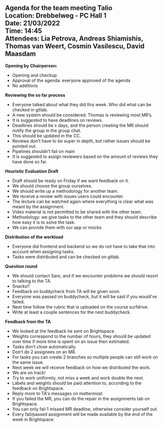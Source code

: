 <h2>Agenda for the team meeting Talio<br>
Location: Drebbelweg - PC Hall 1<br>
Date: 21/03/2022<br>
Time: 14:45<br>
Attendees: Lia Petrova, Andreas Shiamishis, Thomas van Weert, Cosmin Vasilescu, David Maasdam <br></h2>

<b>Opening by Chairperson:</b>
- Opening and checkup
- Approval of the agenda: everyone approved of the agenda
- No additions

<b>Reviewing the so far process</b><br>
-	Everyone talked about what they did this week. Who did what can be checked in gitlab. 
-	A new system should be considered. Thomas is reviewing most MR’s. 
-	It is suggested to have deadlines on reviews. 
-	Deadlines should be x days, and the person creating the MR should notify the group in the group chat.
-	This should be updated in the CC.
-	Reviews don’t have to be super in depth, but rather issues should be pointed out.
-	Pipelines shouldn’t fail on main
-	It is suggested to assign reviewers based on the amount of reviews they have done so far.


<b>Heuristic Evaluation Draft</b>
-	Draft should be ready on Friday if we want feedback on it.
-	We should choose the group ourselves. 
-	We should write up a methodology for another team.
-	We receive a review with issues users could encounter.
-	The lecture can be watched again where everything is clear what was meant by the assignment.
-	Video material is not permitted to be shared with the other team.
-	Methodology: we give tasks to the other team and they should describe how easy it is to solve the task.
-	We can provide them with our app or mocks


<b>Distribution of the workload</b>
-	Everyone did frontend and backend so we do not have to take that into account when assigning tasks.
- Tasks were distributed and can be checked on gitlab.


<b>Question round</b>
-	We should contact Sare, and if we encounter problems we should resort to talking to the TA.
-	Snacks!!
-	Feedback on buddycheck from TA will be given soon.
-	Everyone was passed on buddycheck, but it will be said if you would’ve failed. 
-	Next time follow the rubric that is uploaded on the course surfdrive. 
-	Write at least a couple sentences for the next buddycheck.


<b>Feedback from the TA</b>
-	We looked at the feedback he sent on Brightspace. 
-	Weights correspond to the number of hours, they should be updated over time if more time is spent on an issue then estimated.
-	Tasks don’t close automatically. 
-	Don’t do 2 assignees on an MR.
-	For tasks you can create 2 branches so multiple people can still work on the same issue.
-	Next week we will receive feedback on how we distributed the work.
-	We are on track!
-	Try to work uniformly, not miss a week and work double the next.
-	Labels and weights should be paid attention to, according to the feedback on Brightspace.
-	Reply more to TA's messages on mattermost. 
-	If you failed the MR, you can do the repair in the assignments tab on Brightspace.
-	You can only fail 1 missed MR deadline, otherwise consider yourself out. 
-	Every fail/passed assignment will be made available by the end of the week in Brightspace.



